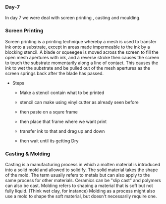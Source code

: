 ### Day-7

   In day 7 we were deal with screen printing , casting and moulding.  
 
### Screen Printing

  Screen printing is a printing technique whereby a mesh is used to transfer ink onto a substrate, except in areas made impermeable to the ink by a blocking stencil. A blade or squeegee is moved across the screen to fill the open mesh apertures with ink, and a reverse stroke then causes the screen to touch the substrate momentarily along a line of contact. This causes the ink to wet the substrate and be pulled out of the mesh apertures as the screen springs back after the blade has passed.
  
- Steps

  - Make a stencil contain what to be printed

  - stencil can make using vinyl cutter as already seen before

  - then paste on a squre frame 

  - then place that frame where we want print

  - transfer ink to that and drag up and down 

  - then wait until its getting Dry

  
  
### Casting & Molding

   Casting is a manufacturing process in which a molten material is introduced  into a solid mold and allowed to solidify. The solid material takes the shape of the mold. The term usually refers to metals but can also apply to the same process for other materials. Ceramics can be "slip cast" and polymers can also be cast. Molding refers to shaping a material that is soft but not fully liquid. (Think wet clay, for instance) Molding as a process might also use a mold to shape the soft material, but doesn't necessarily require one.
